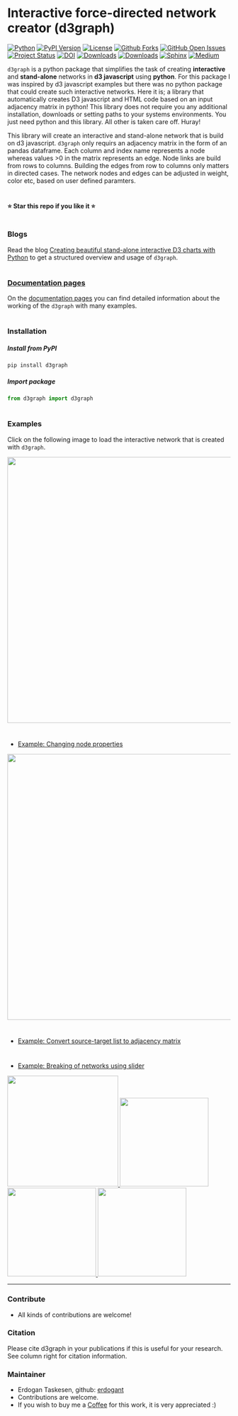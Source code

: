 # Interactive force-directed network creator (d3graph)

[![Python](https://img.shields.io/pypi/pyversions/d3graph)](https://img.shields.io/pypi/pyversions/d3graph)
[![PyPI Version](https://img.shields.io/pypi/v/d3graph)](https://pypi.org/project/d3graph/)
[![License](https://img.shields.io/badge/license-BSD3-green.svg)](https://github.com/erdogant/d3graph/blob/master/LICENSE)
[![Github Forks](https://img.shields.io/github/forks/erdogant/d3graph.svg)](https://github.com/erdogant/d3graph/network)
[![GitHub Open Issues](https://img.shields.io/github/issues/erdogant/d3graph.svg)](https://github.com/erdogant/d3graph/issues)
[![Project Status](http://www.repostatus.org/badges/latest/active.svg)](http://www.repostatus.org/#active)
[![DOI](https://zenodo.org/badge/228166657.svg)](https://zenodo.org/badge/latestdoi/228166657)
[![Downloads](https://pepy.tech/badge/d3graph)](https://pepy.tech/project/d3graph)
[![Downloads](https://pepy.tech/badge/d3graph/month)](https://pepy.tech/project/d3graph/month)
[![Sphinx](https://img.shields.io/badge/Sphinx-Docs-Green)](https://erdogant.github.io/d3graph/)
[![Medium](https://img.shields.io/badge/Medium-Blog-green)](https://towardsdatascience.com/creating-beautiful-stand-alone-interactive-d3-charts-with-python-804117cb95a7)
<!---[![BuyMeCoffee](https://img.shields.io/badge/buymea-coffee-yellow.svg)](https://www.buymeacoffee.com/erdogant)-->
<!---[![Coffee](https://img.shields.io/badge/coffee-black-grey.svg)](https://erdogant.github.io/donate/?currency=USD&amount=5)-->


``d3graph`` is a python package that simplifies the task of creating **interactive** and **stand-alone** networks in **d3 javascript** using **python**.
For this package I was inspired by d3 javascript examples but there was no python package that could create such interactive networks. Here it is; a library that automatically creates D3 javascript and HTML code based on an input adjacency matrix in python! This library does not require you any additional installation, downloads or setting paths to your systems environments. You just need python and this library. All other is taken care off. Huray!

This library will create an interactive and stand-alone network that is build on d3 javascript. ``d3graph`` only requirs an adjacency matrix in the form of an pandas dataframe. Each column and index name represents a node whereas values >0 in the matrix represents an edge. Node links are build from rows to columns. Building the edges from row to columns only matters in directed cases. The network nodes and edges can be adjusted in weight, color etc, based on user defined paramters. 



# 
**⭐️ Star this repo if you like it ⭐️**
#

### Blogs

Read the blog [Creating beautiful stand-alone interactive D3 charts with Python](https://towardsdatascience.com/creating-beautiful-stand-alone-interactive-d3-charts-with-python-804117cb95a7) to get a structured overview and usage of ``d3graph``.



# 

### [Documentation pages](https://erdogant.github.io/findpeaks/)

On the [documentation pages](https://erdogant.github.io/d3graph/) you can find detailed information about the working of the ``d3graph`` with many examples. 

# 

### Installation

##### Install from PyPI

```bash
pip install d3graph
```

##### Import package

```python
from d3graph import d3graph
```

# 

### Examples

Click on the following image to load the interactive network that is created with ``d3graph``.

<p align="left">
  <a href="https://erdogant.github.io/docs/d3graph/titanic_example/index.html">
     <img src="https://github.com/erdogant/d3graph/blob/master/docs/titanic_example/d3graph.png" width="600"/>
  </a>
</p>


#

* [Example: Changing node properties](https://erdogant.github.io/d3graph/pages/html/Core%20Functionalities.html#node-label)

<p align="left">
  <a href="https://erdogant.github.io/d3graph/pages/html/Core%20Functionalities.html#node-label">
     <img src="https://github.com/erdogant/d3graph/blob/master/docs/figs/d3graph_node_properties.png" width="600"/>
  </a>
</p>

#

* [Example: Convert source-target list to adjacency matrix](https://erdogant.github.io/d3graph/pages/html/Data.html#create-adjacency-matrix)

#

* [Example: Breaking of networks using slider](https://erdogant.github.io/d3graph/pages/html/Examples.html)


<p align="left">
  <a href="https://erdogant.github.io/d3graph/pages/html/Examples.html">
     <img src="https://github.com/erdogant/d3graph/blob/master/docs/figs/d3graph_1.png" width="250"/>
     <img src="https://github.com/erdogant/d3graph/blob/master/docs/figs/d3graph_2.png" width="200"/>
     <img src="https://github.com/erdogant/d3graph/blob/master/docs/figs/d3graph_3.png" width="200"/>
     <img src="https://github.com/erdogant/d3graph/blob/master/docs/figs/d3graph_4.png" width="200"/>
  </a>
</p>

<hr>

### Contribute
* All kinds of contributions are welcome!

### Citation
Please cite d3graph in your publications if this is useful for your research. See column right for citation information.

### Maintainer
* Erdogan Taskesen, github: [erdogant](https://github.com/erdogant)
* Contributions are welcome.
* If you wish to buy me a <a href="https://erdogant.github.io/donate/?currency=USD&amount=5">Coffee</a> for this work, it is very appreciated :)

